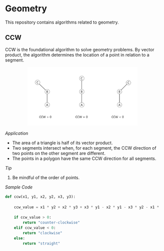 # Geometry

This repository contains algorithms related to geometry.

## CCW

CCW is the foundational algorithm to solve geometry problems. By vector product, the algorithm determines the location of a point in relation to a segment.

<p align="center">
    <img
        src = ".\img\CCW.png"
        width = "360"
        height = "190"
    />
</p>

*Application*

* The area of a triangle is half of its vector product.
* Two segments intersect when, for each segment, the CCW direction of two points on the other segment are different.
* The points in a polygon have the same CCW direction for all segments. 

*Tip*

1. Be mindful of the order of points. 

*Sample Code*

```python
def ccw(x1, y1, x2, y2, x3, y3):
    
    ccw_value = x1 * y2 + x2 * y3 + x3 * y1 - x2 * y1 - x3 * y2 - x1 * y3

    if ccw_value > 0:
        return "counter-clockwise"
    elif ccw_value < 0:
        return "clockwise"
    else:
        return "straight"
```